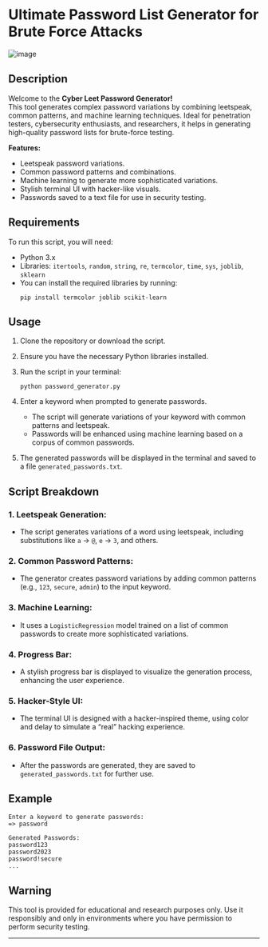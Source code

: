 # Ultimate Password List Generator for Brute Force Attacks
![image](https://github.com/user-attachments/assets/f3267109-5d0c-4fbb-a26c-1fab367373aa)

## Description
Welcome to the **Cyber Leet Password Generator!**  
This tool generates complex password variations by combining leetspeak, common patterns, and machine learning techniques. Ideal for penetration testers, cybersecurity enthusiasts, and researchers, it helps in generating high-quality password lists for brute-force testing.

**Features:**
- Leetspeak password variations.
- Common password patterns and combinations.
- Machine learning to generate more sophisticated variations.
- Stylish terminal UI with hacker-like visuals.
- Passwords saved to a text file for use in security testing.

## Requirements
To run this script, you will need:
- Python 3.x
- Libraries: `itertools`, `random`, `string`, `re`, `termcolor`, `time`, `sys`, `joblib`, `sklearn`
- You can install the required libraries by running:
  ```
  pip install termcolor joblib scikit-learn
  ```

## Usage

1. Clone the repository or download the script.
2. Ensure you have the necessary Python libraries installed.
3. Run the script in your terminal:

   ```
   python password_generator.py
   ```

4. Enter a keyword when prompted to generate passwords.
   - The script will generate variations of your keyword with common patterns and leetspeak.
   - Passwords will be enhanced using machine learning based on a corpus of common passwords.
   
5. The generated passwords will be displayed in the terminal and saved to a file `generated_passwords.txt`.

## Script Breakdown

### 1. **Leetspeak Generation:**
   - The script generates variations of a word using leetspeak, including substitutions like `a` → `@`, `e` → `3`, and others.

### 2. **Common Password Patterns:**
   - The generator creates password variations by adding common patterns (e.g., `123`, `secure`, `admin`) to the input keyword.

### 3. **Machine Learning:**
   - It uses a `LogisticRegression` model trained on a list of common passwords to create more sophisticated variations.

### 4. **Progress Bar:**
   - A stylish progress bar is displayed to visualize the generation process, enhancing the user experience.

### 5. **Hacker-Style UI:**
   - The terminal UI is designed with a hacker-inspired theme, using color and delay to simulate a “real” hacking experience.

### 6. **Password File Output:**
   - After the passwords are generated, they are saved to `generated_passwords.txt` for further use.

## Example

```
Enter a keyword to generate passwords: 
=> password

Generated Passwords:
password123
password2023
password!secure
...
```

## Warning 
This tool is provided for educational and research purposes only. Use it responsibly and only in environments where you have permission to perform security testing.

---

